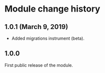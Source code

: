 # Module change history

## 1.0.1 (March 9, 2019)

- Added migrations instrument (beta).

## 1.0.0

First public release of the module.